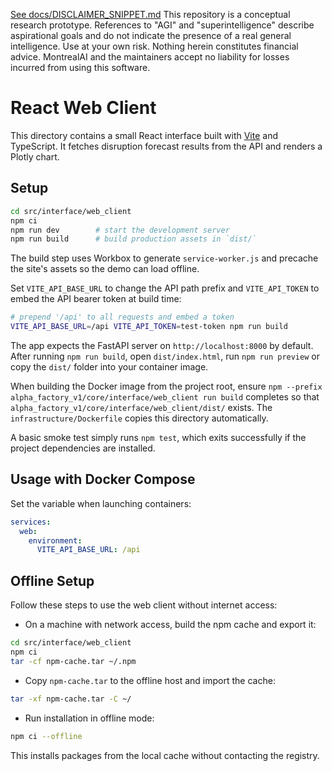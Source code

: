 [See docs/DISCLAIMER_SNIPPET.md](../docs/DISCLAIMER_SNIPPET.md)
This repository is a conceptual research prototype. References to "AGI" and "superintelligence" describe aspirational goals and do not indicate the presence of a real general intelligence. Use at your own risk. Nothing herein constitutes financial advice. MontrealAI and the maintainers accept no liability for losses incurred from using this software.

# React Web Client

This directory contains a small React interface built with [Vite](https://vitejs.dev/) and TypeScript. It fetches disruption forecast results from the API and renders a Plotly chart.

## Setup

```bash
cd src/interface/web_client
npm ci
npm run dev        # start the development server
npm run build      # build production assets in `dist/`
```

The build step uses Workbox to generate `service-worker.js` and precache the
site's assets so the demo can load offline.

Set `VITE_API_BASE_URL` to change the API path prefix and `VITE_API_TOKEN` to
embed the API bearer token at build time:

```bash
# prepend '/api' to all requests and embed a token
VITE_API_BASE_URL=/api VITE_API_TOKEN=test-token npm run build
```

The app expects the FastAPI server on `http://localhost:8000` by default. After
running `npm run build`, open `dist/index.html`, run `npm run preview` or copy the
`dist/` folder into your container image.

When building the Docker image from the project root, ensure `npm --prefix alpha_factory_v1/core/interface/web_client run build` completes so that `alpha_factory_v1/core/interface/web_client/dist/` exists. The `infrastructure/Dockerfile` copies this directory automatically.

A basic smoke test simply runs `npm test`, which exits successfully if the project dependencies are installed.

## Usage with Docker Compose

Set the variable when launching containers:

```yaml
services:
  web:
    environment:
      VITE_API_BASE_URL: /api
```

## Offline Setup

Follow these steps to use the web client without internet access:

- On a machine with network access, build the npm cache and export it:

```bash
cd src/interface/web_client
npm ci
tar -cf npm-cache.tar ~/.npm
```

- Copy `npm-cache.tar` to the offline host and import the cache:

```bash
tar -xf npm-cache.tar -C ~/
```

- Run installation in offline mode:

```bash
npm ci --offline
```

This installs packages from the local cache without contacting the registry.
